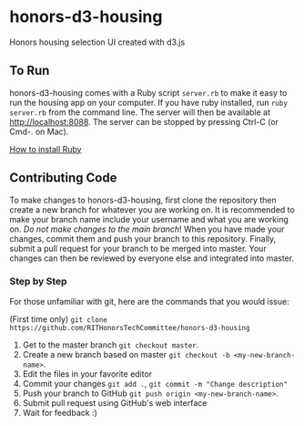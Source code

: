 honors-d3-housing
=================

Honors housing selection UI created with d3.js


To Run
------

honors-d3-housing comes with a Ruby script `server.rb` to make it easy to run the housing app on your computer.
If you have ruby installed, run `ruby server.rb` from the command line.
The server will then be available at [http://localhost:8088](http://localhost:8088).
The server can be stopped by pressing Ctrl-C (or Cmd-. on Mac).

[How to install Ruby](https://www.ruby-lang.org/en/installation/)


Contributing Code
-----------------

To make changes to honors-d3-housing, first clone the repository then create a new branch for whatever you are working on.
It is recommended to make your branch name include your username and what you are working on.
*Do not make changes to the main branch*!
When you have made your changes, commit them and push your branch to this repository.
Finally, submit a pull request for your branch to be merged into master.
Your changes can then be reviewed by everyone else and integrated into master.

### Step by Step
For those unfamiliar with git, here are the commands that you would issue:

(First time only) `git clone https://github.com/RITHonorsTechCommittee/honors-d3-housing`

1. Get to the master branch `git checkout master`.
2. Create a new branch based on master `git checkout -b <my-new-branch-name>`.
3. Edit the files in your favorite editor
4. Commit your changes `git add .`, `git commit -m "Change description"`
4. Push your branch to GitHub `git push origin <my-new-branch-name>`.
5. Submit pull request using GitHub's web interface
6. Wait for feedback :)
